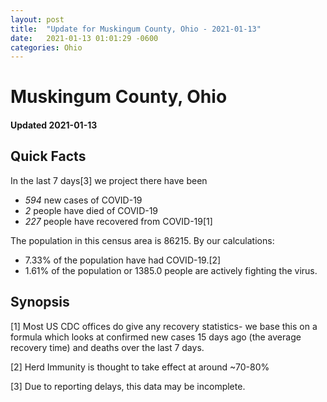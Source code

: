 ```yaml
---
layout: post
title:  "Update for Muskingum County, Ohio - 2021-01-13"
date:   2021-01-13 01:01:29 -0600
categories: Ohio
---
```


# Muskingum County, Ohio
#### Updated 2021-01-13

## Quick Facts

In the last 7 days[3] we project there have been
- *594* new cases of COVID-19
- *2* people have died of COVID-19
- *227* people have recovered from COVID-19[1]

The population in this census area is 86215. By our calculations:
- 7.33% of the population have had COVID-19.[2]
- 1.61% of the population or 1385.0 people are actively fighting the virus.

## Synopsis




[1] Most US CDC offices do give any recovery statistics- we base this on a formula which looks at confirmed new cases
15 days ago (the average recovery time) and deaths over the last 7 days.

[2] Herd Immunity is thought to take effect at around ~70-80%

[3] Due to reporting delays, this data may be incomplete.
 
    